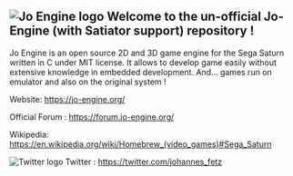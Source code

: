 ![Jo Engine logo](https://jo-engine.org/images/design/HEADER_IMG-1.png)
Welcome to the un-official Jo-Engine (with Satiator support) repository !
-------------
Jo Engine is an open source 2D and 3D game engine for the Sega Saturn written in C under MIT license.
It allows to develop game easily without extensive knowledge in embedded development.
And... games run on emulator and also on the original system !

Website: https://jo-engine.org/

Official Forum : https://forum.jo-engine.org/

Wikipedia: https://en.wikipedia.org/wiki/Homebrew_(video_games)#Sega_Saturn

![Twitter logo](https://jo-engine.org/upload/images/twitter.png) Twitter : https://twitter.com/johannes_fetz

